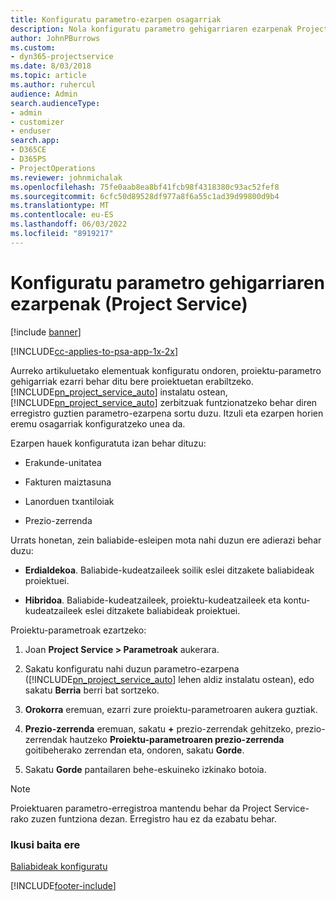 ```yaml
---
title: Konfiguratu parametro-ezarpen osagarriak
description: Nola konfiguratu parametro gehigarriaren ezarpenak Project Service-n
author: JohnPBurrows
ms.custom:
- dyn365-projectservice
ms.date: 8/03/2018
ms.topic: article
ms.author: ruhercul
audience: Admin
search.audienceType:
- admin
- customizer
- enduser
search.app:
- D365CE
- D365PS
- ProjectOperations
ms.reviewer: johnmichalak
ms.openlocfilehash: 75fe0aab8ea8bf41fcb98f4318380c93ac52fef8
ms.sourcegitcommit: 6cfc50d89528df977a8f6a55c1ad39d99800d9b4
ms.translationtype: MT
ms.contentlocale: eu-ES
ms.lasthandoff: 06/03/2022
ms.locfileid: "8919217"
---
```

# <a name="configure-additional-parameter-settings-project-service"></a>Konfiguratu parametro gehigarriaren ezarpenak (Project Service)

[!include [banner](../includes/psa-now-project-operations.md)]

[!INCLUDE[cc-applies-to-psa-app-1x-2x](../includes/cc-applies-to-psa-app-1x-2x.md)]

Aurreko artikuluetako elementuak konfiguratu ondoren, proiektu-parametro gehigarriak ezarri behar ditu bere proiektuetan erabiltzeko. [!INCLUDE[pn_project_service_auto](../includes/pn-project-service-auto.md)] instalatu ostean, [!INCLUDE[pn_project_service_auto](../includes/pn-project-service-auto.md)] zerbitzuak funtzionatzeko behar diren erregistro guztien parametro-ezarpena sortu duzu. Itzuli eta ezarpen horien eremu osagarriak konfiguratzeko unea da.  
  
 Ezarpen hauek konfiguratuta izan behar dituzu:  
  
-   Erakunde-unitatea  
  
-   Fakturen maiztasuna  
  
-   Lanorduen txantiloiak  
  
-   Prezio-zerrenda  
 
Urrats honetan, zein baliabide-esleipen mota nahi duzun ere adierazi behar duzu:  
  
- **Erdialdekoa**. Baliabide-kudeatzaileek soilik eslei ditzakete baliabideak proiektuei.  
  
- **Hibridoa**. Baliabide-kudeatzaileek, proiektu-kudeatzaileek eta kontu-kudeatzaileek eslei ditzakete baliabideak proiektuei.  
  
 
Proiektu-parametroak ezartzeko:  
  
1. Joan **Project Service > Parametroak** aukerara.  
  
2. Sakatu konfiguratu nahi duzun parametro-ezarpena ([!INCLUDE[pn_project_service_auto](../includes/pn-project-service-auto.md)] lehen aldiz instalatu ostean), edo sakatu **Berria** berri bat sortzeko.  
  
3. **Orokorra** eremuan, ezarri zure proiektu-parametroaren aukera guztiak.  
  
4. **Prezio-zerrenda** eremuan, sakatu **+** prezio-zerrendak gehitzeko, prezio-zerrendak hautzeko **Proiektu-parametroaren prezio-zerrenda** goitibeherako zerrendan eta, ondoren, sakatu **Gorde**.  
  
5. Sakatu **Gorde** pantailaren behe-eskuineko izkinako botoia.  

> [!NOTE]
> Proiektuaren parametro-erregistroa mantendu behar da Project Service-rako zuzen funtziona dezan. Erregistro hau ez da ezabatu behar.

### <a name="see-also"></a>Ikusi baita ere  
 [Baliabideak konfiguratu](../psa/set-up-resources.md)


[!INCLUDE[footer-include](../includes/footer-banner.md)]
